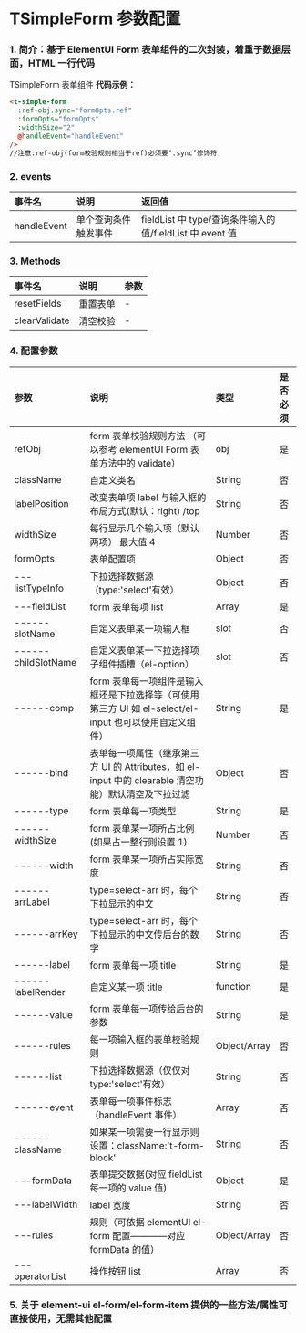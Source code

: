 # TSimpleForm 参数配置

### 1. 简介：基于 ElementUI Form 表单组件的二次封装，着重于数据层面，HTML 一行代码

TSimpleForm 表单组件
**代码示例：**

```html
<t-simple-form
  :ref-obj.sync="formOpts.ref"
  :formOpts="formOpts"
  :widthSize="2"
  @handleEvent="handleEvent"
/>
//注意:ref-obj(form校验规则相当于ref)必须要‘.sync’修饰符
```

### 2. events

| 事件名      | 说明                 | 返回值                                                   |
| :---------- | :------------------- | :------------------------------------------------------- |
| handleEvent | 单个查询条件触发事件 | fieldList 中 type/查询条件输入的值/fieldList 中 event 值 |

### 3. Methods

| 事件名        | 说明     | 参数 |
| :------------ | :------- | :--- |
| resetFields   | 重置表单 | -    |
| clearValidate | 清空校验 | -    |

### 4. 配置参数

| 参数                | 说明                                                                                                    | 类型         | 是否必须 |
| :------------------ | :------------------------------------------------------------------------------------------------------ | :----------- | :------- |
| refObj              | form 表单校验规则方法 （可以参考 elementUI Form 表单方法中的 validate）                                 | obj          | 是       |
| className           | 自定义类名                                                                                              | String       | 否       |
| labelPosition       | 改变表单项 label 与输入框的布局方式(默认：right) /top                                                   | String       | 否       |
| widthSize           | 每行显示几个输入项（默认两项） 最大值 4                                                                 | Number       | 否       |
| formOpts            | 表单配置项                                                                                              | Object       | 否       |
| ---listTypeInfo     | 下拉选择数据源（type:'select'有效）                                                                     | Object       | 否       |
| ---fieldList        | form 表单每项 list                                                                                      | Array        | 是       |
| ------slotName      | 自定义表单某一项输入框                                                                                  | slot         | 否       |
| ------childSlotName | 自定义表单某一下拉选择项子组件插槽（el-option）                                                         | slot         | 否       |
| ------comp          | form 表单每一项组件是输入框还是下拉选择等（可使用第三方 UI 如 el-select/el-input 也可以使用自定义组件） | String       | 是       |
| ------bind          | 表单每一项属性（继承第三方 UI 的 Attributes，如 el-input 中的 clearable 清空功能）默认清空及下拉过滤    | Object       | 否       |
| ------type          | form 表单每一项类型                                                                                     | String       | 是       |
| ------widthSize     | form 表单某一项所占比例(如果占一整行则设置 1)                                                           | Number       | 否       |
| ------width         | form 表单某一项所占实际宽度                                                                             | String       | 否       |
| ------arrLabel      | type=select-arr 时，每个下拉显示的中文                                                                  | String       | 否       |
| ------arrKey        | type=select-arr 时，每个下拉显示的中文传后台的数字                                                      | String       | 否       |
| ------label         | form 表单每一项 title                                                                                   | String       | 是       |
| ------labelRender   | 自定义某一项 title                                                                                      | function     | 是       |
| ------value         | form 表单每一项传给后台的参数                                                                           | String       | 是       |
| ------rules         | 每一项输入框的表单校验规则                                                                              | Object/Array | 否       |
| ------list          | 下拉选择数据源（仅仅对 type:'select'有效）                                                              | String       | 否       |
| ------event         | 表单每一项事件标志（handleEvent 事件）                                                                  | Array        | 否       |
| ------className     | 如果某一项需要一行显示则设置：className:'t-form-block'                                                  | String       | 否       |
| ---formData         | 表单提交数据(对应 fieldList 每一项的 value 值)                                                          | Object       | 是       |
| ---labelWidth       | label 宽度                                                                                              | String       | 否       |
| ---rules            | 规则（可依据 elementUI el-form 配置————对应 formData 的值）                                             | Object/Array | 否       |
| ---operatorList     | 操作按钮 list                                                                                           | Array        | 否       |

### 5. 关于 element-ui el-form/el-form-item 提供的一些方法/属性可直接使用，无需其他配置
